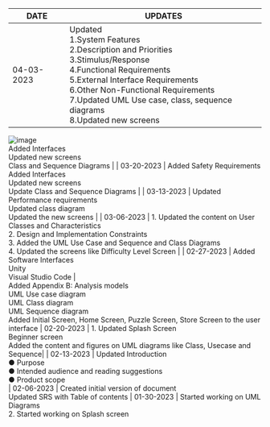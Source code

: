 | DATE  | UPDATES |
| ------------- | ------------- |
| 04-03-2023 | Updated <br> 1.System Features <br> 2.Description and Priorities <br> 3.Stimulus/Response <br> 4.Functional Requirements <br> 5.External Interface Requirements <br> 6.Other Non-Functional Requirements <br> 7.Updated UML Use case, class, sequence diagrams <br> 8.Updated new screens
![image](https://user-images.githubusercontent.com/127152805/229588223-a0317ca7-e39d-4965-9cf0-2a27d08cd8eb.png)
<br> Added Interfaces <br> Updated new screens <br> Class and Sequence Diagrams | 
| 03-20-2023 | Added Safety Requirements <br> Added Interfaces <br> Updated new screens <br> Update Class and Sequence Diagrams | 
| 03-13-2023 | Updated Performance requirements <br> Updated class diagram <br> Updated the new screens | 
| 03-06-2023 | 1.	Updated the content on User Classes and Characteristics <br> 2.	Design and Implementation Constraints <br> 3.	Added the UML Use Case and Sequence and Class Diagrams <br> 4.	Updated the screens like Difficulty Level Screen |
| 02-27-2023 | Added Software Interfaces <br> Unity <br> Visual Studio Code | <br> Added Appendix B: Analysis models <br> UML Use case diagram <br> UML Class diagram <br> UML Sequence diagram <br> Added Initial Screen, Home Screen, Puzzle Screen, Store Screen to the user interface
| 02-20-2023 | 	1.	Updated Splash Screen <br> Beginner screen <br> Added the content and figures on UML diagrams like Class, Usecase and Sequence|
| 02-13-2023 | Updated Introduction <br> ●	Purpose <br> ●	Intended audience and reading suggestions <br> ●	Product scope <br>
| 02-06-2023 | Created initial version of document <br> Updated SRS with Table of contents
| 01-30-2023 |	Started working on UML Diagrams <br> 2.	Started working on Splash screen

